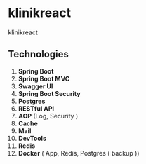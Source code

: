 # klinikreact
 klinikreact
## Technologies

1. **Spring Boot**
2. **Spring Boot MVC**
3. **Swagger UI**
4. **Spring Boot Security**
5. **Postgres**
6. **RESTful API**
7. **AOP** (Log, Security )
8. **Cache**
9. **Mail**
10. **DevTools**
11. **Redis**
12. **Docker** ( App, Redis, Postgres ( backup ))
